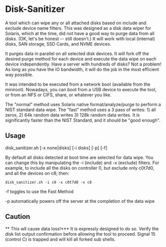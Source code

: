 # Disk-Sanitizer
A tool which can wipe any or all attached disks based on include and exclude device name filters. This was designed as a disk data wiper for Solaris, which at the time, did not have a good way to purge data from all disks. (OK, let's be honest -- still doesn't.) It will work with local (internal) disks, SAN storage, SSD Cards, and NVME devices.

It purges data in parallel on all selected disk devices. It will fork off the desired purge method for each device and execute the data wipe on each device independently. Have a server with hundreds of disks? Not a problem!
As long as you have the IO bandwidth, it will do the job in the most efficient way possible.

It was intended to be executed from a network boot (available from the miniroot). Nowadays, you can boot from a USB device to execute the tool, or from an NFS or CIFS, share, or whatever you like.

The "normal" method uses Solaris native format/analyze/purge to perform a NIST standard data wipe.
The "fast" method uses a 3 pass of writes: 1) all zeros, 2) 64k random data writes 3) 128k random data writes. It is significantly faster than the NIST Standard, and it should be "good enough".

## Usage
  disk_sanitizer.sh [-x none|disks] [-i disks] [-p] [-f]
  
  By default all disks detected at boot time are selected for data wipe. You can change this by manipulating the -i (include) and -x (exclude) filters.
  For example, to include all the disks on controller 0, but exclude only c0t7d0, and all the devices on c8; then:
  
```
disk_sanitizer.sh -i c0 -x c0t7d0 -x c8
```
  
  -f toggles to use the Fast Method
  
  -p automatically powers off the server at the completion of the data wipe

## Caution
** This wll cause data loss!***
It is expressly designed to do so. Verify the disk list output confirmation before allowing the tool to proceed.
Signal 15 (control C) is trapped and will kill all forked sub shells.
